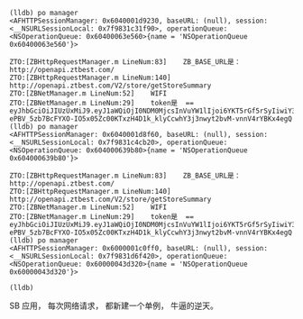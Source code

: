 
    (lldb) po manager
    <AFHTTPSessionManager: 0x6040001d9230, baseURL: (null), session: <__NSURLSessionLocal: 0x7f9831c31f90>, operationQueue: <NSOperationQueue: 0x60400063e560>{name = 'NSOperationQueue 0x60400063e560'}>

    ZTO:[ZBHttpRequestManager.m LineNum:83]    ZB_BASE_URL是：http://openapi.ztbest.com/
    ZTO:[ZBHttpRequestManager.m LineNum:140]    http://openapi.ztbest.com/V2/store/getStoreSummary
    ZTO:[ZBNetManager.m LineNum:52]    WIFI
    ZTO:[ZBNetManager.m LineNum:29]    token是  ==  eyJhbGciOiJIUzUxMiJ9.eyJ1aWQiOjI0NDM0MjcsInVuYW1lIjoi6YKT5rGf5rSyIiwiY3JlYXRlZCI6MTUzNzY5ODU5MDkxOSwiZXhwIjoxNTQ1NDc0NTkwLCJkZXZpY2UiOiJpb3MifQ.c6IXe3UeQgnVDW5-ePBV_5zb7BcFYXO-IO5x05Zc00KTxzH4D1k_klyCcwhY3j3nwyt2bvM-vnnV4rYBKx4egQ
    (lldb) po manager
    <AFHTTPSessionManager: 0x6040001d8f60, baseURL: (null), session: <__NSURLSessionLocal: 0x7f9831c4cb20>, operationQueue: <NSOperationQueue: 0x604000639b80>{name = 'NSOperationQueue 0x604000639b80'}>

    ZTO:[ZBHttpRequestManager.m LineNum:83]    ZB_BASE_URL是：http://openapi.ztbest.com/
    ZTO:[ZBHttpRequestManager.m LineNum:140]    http://openapi.ztbest.com/V2/store/getStoreSummary
    ZTO:[ZBNetManager.m LineNum:52]    WIFI
    ZTO:[ZBNetManager.m LineNum:29]    token是  ==  eyJhbGciOiJIUzUxMiJ9.eyJ1aWQiOjI0NDM0MjcsInVuYW1lIjoi6YKT5rGf5rSyIiwiY3JlYXRlZCI6MTUzNzY5ODU5MDkxOSwiZXhwIjoxNTQ1NDc0NTkwLCJkZXZpY2UiOiJpb3MifQ.c6IXe3UeQgnVDW5-ePBV_5zb7BcFYXO-IO5x05Zc00KTxzH4D1k_klyCcwhY3j3nwyt2bvM-vnnV4rYBKx4egQ
    (lldb) po manager
    <AFHTTPSessionManager: 0x6000001c0ff0, baseURL: (null), session: <__NSURLSessionLocal: 0x7f9831d6f420>, operationQueue: <NSOperationQueue: 0x60000043d320>{name = 'NSOperationQueue 0x60000043d320'}>

    (lldb) 




SB 应用， 每次网络请求， 都新建一个单例， 牛逼的逆天。

